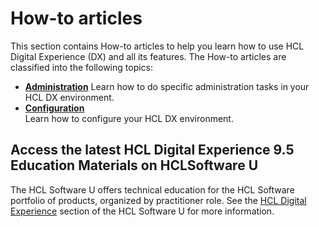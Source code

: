 # How-to articles

This section contains How-to articles to help you learn how to use HCL Digital Experience (DX) and all its features. The How-to articles are classified into the following topics:

- **[Administration](administration)**
Learn how to do specific administration tasks in your HCL DX environment.
- **[Configuration](configuration)**  
Learn how to configure your HCL DX environment.

## Access the latest HCL Digital Experience 9.5 Education Materials on HCLSoftware U

The HCL Software U offers technical education for the HCL Software portfolio of products, organized by practitioner role. See the [HCL Digital Experience](https://hclsoftwareu.hcltechsw.com/) section of the HCL Software U for more information.

